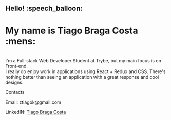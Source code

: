 <h2> Hello! :speech_balloon: </h2>
<h1> My name is Tiago Braga Costa :mens: </h1>

<br>

<span> 
  I'm a Full-stack Web Developer Student at Trybe, but my main focus is on Front-end.
</span>

<br>

<span>
  I really do enjoy work in applications using React + Redux and CSS. There's nothing better than
  seeing an application with a great response and cool designs.
</span>

<br>

<p> Contacts </p>
<p> Email: ztiagok@gmail.com <p>
<p> LinkedIN: <a href="https://www.linkedin.com/in/ztiagok/"> Tiago Braga Costa </a> </p>
